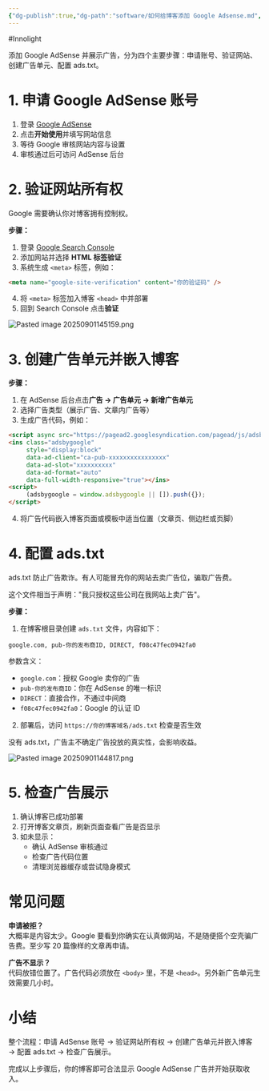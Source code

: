 ```yaml
---
{"dg-publish":true,"dg-path":"software/如何给博客添加 Google Adsense.md","permalink":"/software/如何给博客添加 Google Adsense/","created":"2025-09-01T14:29:33.138+08:00","updated":"2025-09-01T17:10:03.168+08:00"}
---
```


#Innolight

添加 Google AdSense 并展示广告，分为四个主要步骤：申请账号、验证网站、创建广告单元、配置 ads.txt。

# 1. 申请 Google AdSense 账号

1. 登录 [Google AdSense](https://www.google.com/adsense/)
2. 点击**开始使用**并填写网站信息
3. 等待 Google 审核网站内容与设置
4. 审核通过后可访问 AdSense 后台

# 2. 验证网站所有权

Google 需要确认你对博客拥有控制权。

**步骤：**
1. 登录 [Google Search Console](https://search.google.com/search-console/)
2. 添加网站并选择 **HTML 标签验证**
3. 系统生成 `<meta>` 标签，例如：
```html
<meta name="google-site-verification" content="你的验证码" />
```
4. 将 `<meta>` 标签加入博客 `<head>` 中并部署
5. 回到 Search Console 点击**验证**

![Pasted image 20250901145159.png](/img/user/0.Asset/resource/Pasted%20image%2020250901145159.png)

# 3. 创建广告单元并嵌入博客

**步骤：**
1. 在 AdSense 后台点击**广告 → 广告单元 → 新增广告单元**
2. 选择广告类型（展示广告、文章内广告等）
3. 生成广告代码，例如：
```html
<script async src="https://pagead2.googlesyndication.com/pagead/js/adsbygoogle.js"></script>
<ins class="adsbygoogle"
     style="display:block"
     data-ad-client="ca-pub-xxxxxxxxxxxxxxxx"
     data-ad-slot="xxxxxxxxxx"
     data-ad-format="auto"
     data-full-width-responsive="true"></ins>
<script>
     (adsbygoogle = window.adsbygoogle || []).push({});
</script>
```
4. 将广告代码嵌入博客页面或模板中适当位置（文章页、侧边栏或页脚）

# 4. 配置 ads.txt

ads.txt 防止广告欺诈。有人可能冒充你的网站去卖广告位，骗取广告费。

这个文件相当于声明："我只授权这些公司在我网站上卖广告"。

**步骤：**

1. 在博客根目录创建 `ads.txt` 文件，内容如下：
```
google.com, pub-你的发布商ID, DIRECT, f08c47fec0942fa0
```

参数含义：
- `google.com`：授权 Google 卖你的广告  
- `pub-你的发布商ID`：你在 AdSense 的唯一标识
- `DIRECT`：直接合作，不通过中间商
- `f08c47fec0942fa0`：Google 的认证 ID

2. 部署后，访问 `https://你的博客域名/ads.txt` 检查是否生效

没有 ads.txt，广告主不确定广告投放的真实性，会影响收益。

![Pasted image 20250901144817.png](/img/user/0.Asset/resource/Pasted%20image%2020250901144817.png)

# 5. 检查广告展示

1. 确认博客已成功部署
2. 打开博客文章页，刷新页面查看广告是否显示
3. 如未显示：
    - 确认 AdSense 审核通过
    - 检查广告代码位置
    - 清理浏览器缓存或尝试隐身模式

# 常见问题

**申请被拒？**  
大概率是内容太少。Google 要看到你确实在认真做网站，不是随便搭个空壳骗广告费。至少写 20 篇像样的文章再申请。

**广告不显示？**  
代码放错位置了。广告代码必须放在 `<body>` 里，不是 `<head>`。另外新广告单元生效需要几小时。

# 小结

整个流程：申请 AdSense 账号 → 验证网站所有权 → 创建广告单元并嵌入博客 → 配置 ads.txt → 检查广告展示。

完成以上步骤后，你的博客即可合法显示 Google AdSense 广告并开始获取收入。